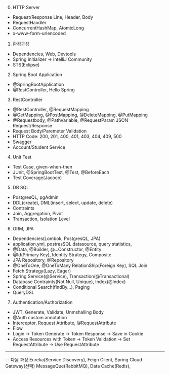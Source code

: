 0. HTTP Server

- Request/Response Line, Header, Body
- RequestHandler
- ConcurrentHashMap, AtomicLong
- x-www-form-urlencoded

1. 환경구성

- Dependencies, Web, Devtools
- Spring Initializer -> IntelliJ Community
- STS(Eclipse)

2. Spring Boot Application

- @SpringBootApplication
- @RestController, Hello Spring

3. RestController

- @RestController, @RequestMapping
- @GetMapping, @PostMapping, @DeleteMapping, @PutMapping
- @Requestbody, @PathVariable, @RequestParam JSON Request/Response
- Request Body/Paremeter Validation
- HTTP Code: 200, 201, 400, 401, 403, 404, 409, 500
- Swagger
- Account/Student Service

4. Unit Test

- Test Case, given-when-then
- JUnit, @SpringBootTest, @Test, @BeforeEach
- Test Coverage(Jacoco)

5. DB SQL

- PostgresQL, pgAdmin
- DDL(create), DML(insert, select, update, delete)
- Contraints
- Join, Aggregation, Pivot
- Transaction, Isolation Level

6. ORM, JPA

- Dependencies(Lombok, PostgresQL, JPA)
- application.yml, postresSQL datasource, query statistics,
- @Data, @Builder, @...Constructor, @Entity
- @Id(Primary Key), Identity Strategy, Composite
- JPA Repository, @Repository
- @OneToOne, @OneToMany RelationShip(Foreign Key), SQL Join
- Fetch Strategy(Lazy, Eager)
- Spring Service(@Service), Transaction(@Transactional)
- Database Contraints(Not Null, Unique), Index(@Index)
- Conditional Search(findBy...), Paging
- QueryDSL

7. Authentication/Authorization

- JWT, Generate, Validate, Unmshalling Body
- @Auth custom annotation
- Interceptor, Request Attribute, @RequestAttribute
- Flow
- Login -> Token Generate -> Token Response -> Save in Cookie
- Access Resources with Token -> Token Validation -> Set RequestAttribute -> Use RequestAttribute

---

-- 다음 과정
Eureka(Service Discovery), Feign Client, Spring Cloud Gateway(선택)
MessageQue(RabbitMQ), Data Cache(Redis),

